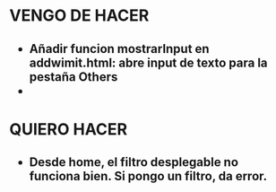 # VENGO DE HACER

<h2><ul>
    <li>Añadir funcion mostrarInput en addwimit.html: abre input de texto para la pestaña Others</li>
    <li>
</ul></h2>

# QUIERO HACER
<h2><ul>
    <li>Desde home, el filtro desplegable no funciona bien. Si pongo un filtro, da error.</li>
</ul></h2>